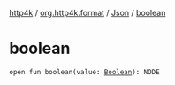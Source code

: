 [http4k](../../index.md) / [org.http4k.format](../index.md) / [Json](index.md) / [boolean](./boolean.md)

# boolean

`open fun boolean(value: `[`Boolean`](https://kotlinlang.org/api/latest/jvm/stdlib/kotlin/-boolean/index.html)`): NODE`